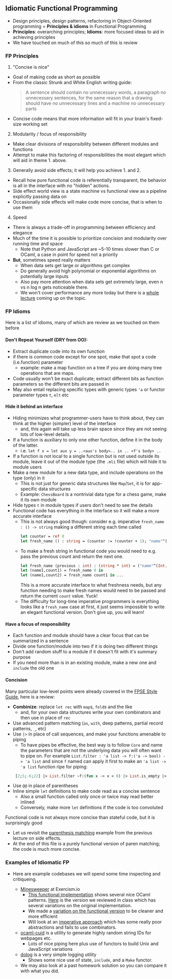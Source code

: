 
## Idiomatic Functional Programming

* Design principles, design patterns, refactoring in Object-Oriented programming
             = 
  **Principles & idioms** in Functional Programming
* **Principles**: overarching principles; **Idioms**: more focused ideas to aid in achieving principles
* We have touched on much of this so much of this is review

### FP Principles

1. "Concise is nice"
 - Goal of making code as short as possible
 - From the classic Strunk and White English writing guide:
     > A sentence should contain no unnecessary words, a paragraph no unnecessary sentences, for the same reason that a drawing should have no unnecessary lines and a machine no unnecessary parts
 - Concise code means that more information will fit in your brain's fixed-size working set
2. Modularity / focus of responsibility
  - Make clear divisions of responsibility between different modules and functions
  - Attempt to make this factoring of responsibilities the most elegant which will aid in theme 1. above.
3. Generally avoid side effects; it will help you achieve 1. and 2.
  - Recall how pure functional code is referentially transparent, the behavior is all in the interface with no "hidden" actions.
  - Side effect world view is a state machine vs functional view as a pipeline explicitly passing data on
  - Occasionally side effects will make code more concise, that is when to use them
4. Speed
  - There is always a trade-off in programming between efficiency and elegance
  - Much of the time it is possible to prioritize concision and modularity over running time and space
      - Note that Python and JavaScript are ~5-10 times slower than C or OCaml, a case in point for speed not a priority
  - **But**, sometimes speed really matters
    - When data sets get large or algorithms get complex
    - Do generally avoid high polynomial or exponential algorithms on potentially large inputs
    - Also pay more attention when data sets get extremely large, even n vs n log n gets noticeable there.
    - We won't cover performance any more today but there is a [whole lecture](efficiency.html) coming up on the topic.

### FP Idioms

Here is a list of idioms, many of which are review as we touched on them before

#### Don't Repeat Yourself (DRY from OO): 
  - Extract duplicate code into its own function
  - if there is common code except for one spot, make that spot a code (i.e.function) parameter
    - example: make a map function on a tree if you are doing many tree operations that are maps.
  - Code usually won't be exact duplicate; extract different bits as function parameters so the different bits are passed in
  - May also entail replacing specific types with generic types `'a` or functor parameter types `t`, `elt` etc

#### Hide it behind an interface
  - Hiding minimizes what programmer-users have to think about, they can think at the higher (simpler) level of the interface
    - and, this again will take up less brain space since they are not seeing lots of low-level details.
  - If a function is auxiliary to only one other function, define it in the body of the latter.
     - i.e. `let f x = let aux y = ..<aux's body>.. in .. <f's body> ..`
  - If a function is not local to a single function but is not used outside its module, leave it out of the module type (the `.mli` file) which will hide it to module users
  - Make a new module for a new data type, and include operations on the type (only) in it
     - This is not just for generic data structures like `Map`/`Set`, it is for app-specific data structures
     - Example: `ChessBoard` is a nontrivial data type for a chess game, make it its own module
  - Hide types `t` in module types if users don't need to see the details
  - Functional code has everything in the interface so it will make a more accurate interface
    - This is not always good though: consider e.g. imperative `fresh_name : () -> string` making a different string each time called
      ```ocaml
      let counter = ref 0
      let fresh_name () : string = (counter := !counter + 1); "name"^(Int.to_string !counter)
      ```
    - To make a fresh string in functional code you would need to e.g. pass the previous count and return the next one.
      ```ocaml
      let fresh_name (previous : int) : (string * int) = ("name"^(Int.to_string previous), previous + 1)
      let (name1,count1) = fresh_name 0 in
      let (name1,count2) = fresh_name count1 in ...
      ```
      This is a more accurate interface to what freshness needs, but any function needing to make fresh names would need to be passed and return the current `count` value.  Yuck!
    - The difficulty for long-time imperative programmers is everything looks like a `fresh_name` case at first, it just seems impossible to write an elegant functional version.  Don't give up, you will learn!

#### Have a focus of responsibility
  - Each function and module should have a clear focus that can be summarized in a sentence
  - Divide one function/module into two if it is doing two different things
  - Don't add random stuff to a module if it doesn't fit with it's summary purpose
  - If you need more than is in an existing module, make a new one and `include` the old one

#### Concision

Many particular low-level points were already covered in the [FPSE Style Guide](../style-guide.md), here is a review:

  - **Combinize**: replace `let rec` with `map`s, `fold`s and the like
    - and, for your own data structures write your own combinators and then use in place of `rec`
  - Use advanced pattern matching (`as`, `with`, deep patterns, partial record patterns, `_`, etc)
  - Use `|>` in place of call sequences, and make your functions amenable to piping
    - To have pipes be effective, the best way is to follow `Core` and name the parameters that are not the underlying data you will often want to pipe on. For example `List.filter : 'a list -> f:('a -> bool) -> 'a list` and since `f` named can apply it first to make an `'a list -> 'a list` function ripe for piping:
    ```ocaml
     [2;5;-6;22] |> List.filter ~f:(fun x -> x < 0) |> List.is_empty |> not;;
     ```
  - Use `@@` in place of parentheses
  - Inline simple `let` definitions to make code read as a concise sentence
    - Also a small function called only once or twice may read better inlined
    - Conversely, make more `let` definitions if the code is too convoluted

Functional code is not always more concise than stateful code, but it is surprisingly good
- Let us revisit the [parenthesis matching](https://pl.cs.jhu.edu/fpse/examples/random-examples/matching.ml) example from the previous lecture on side effects.
- At the end of this file is a purely functional version of paren matching; the code is much more concise.

### Examples of Idiomatic FP
<a name = "examples"></a>
* Here are example codebases we will spend some time inspecting and critiqueing.

  * [Minesweeper](https://exercism.io/tracks/ocaml/exercises/minesweeper) at Exercism.io 
    - [This functional implementation](https://exercism.io/tracks/ocaml/exercises/minesweeper/solutions/ace26e2f446a4a18a3b1bad83dd9487c) shows several nice OCaml patterns. [Here](../examples/minesweeper/src/minesweeper.ml) is the version we reviewed in class which has several variations on the original implementation.
    - We made a [variation on the functional version](../examples/minesweeper/src/mine_array.ml) to be cleaner and more efficient
    - Will look at an [imperative approach](../examples/minesweeper/src/mine_mutate.ml) which has some really poor abstractions and fails to use combinators.
  * [ocaml-cuid](https://github.com/marcoonroad/ocaml-cuid) is a utility to generate highly random string IDs for webpages etc.
     - Lots of nice piping here plus use of functors to build Unix and JavaScript variations
  * [dolog](https://github.com/UnixJunkie/dolog) is a very simple logging utility
     - Shows some nice use of state, `include`, and a `Make` functor.
  * We may also look at a past homework solution so you can compare it with what you did.
